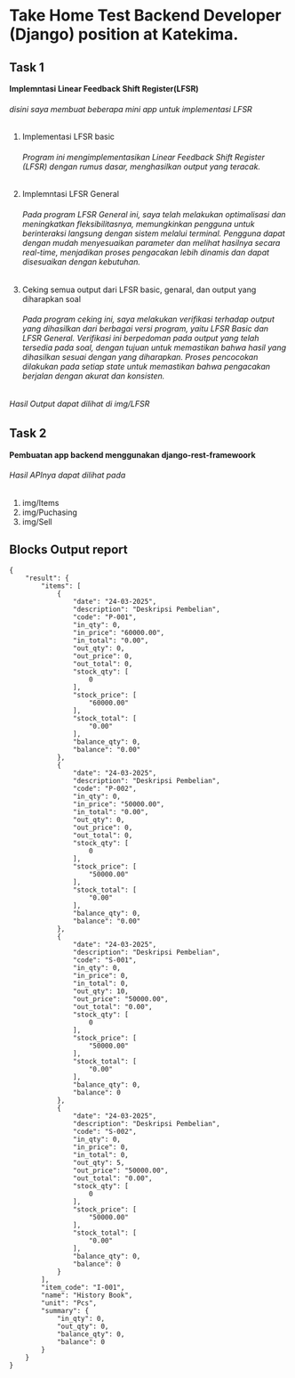 #  Take Home Test Backend Developer (Django) position at Katekima.

## Task 1
**Implemntasi Linear Feedback Shift Register(LFSR)**  
###### disini saya membuat beberapa mini app untuk implementasi LFSR
1. Implementasi LFSR basic 
    ###### Program ini mengimplementasikan Linear Feedback Shift Register (LFSR) dengan rumus dasar, menghasilkan output yang teracak.
2. Implemntasi LFSR General
    ###### Pada program LFSR General ini, saya telah melakukan optimalisasi dan meningkatkan fleksibilitasnya, memungkinkan pengguna untuk berinteraksi langsung dengan sistem melalui terminal. Pengguna dapat dengan mudah menyesuaikan parameter dan melihat hasilnya secara real-time, menjadikan proses pengacakan lebih dinamis dan dapat disesuaikan dengan kebutuhan. 
3. Ceking semua output dari LFSR basic, genaral, dan output yang diharapkan soal
    ###### Pada program ceking ini, saya melakukan verifikasi terhadap output yang dihasilkan dari berbagai versi program, yaitu LFSR Basic dan LFSR General. Verifikasi ini berpedoman pada output yang telah tersedia pada soal, dengan tujuan untuk memastikan bahwa hasil yang dihasilkan sesuai dengan yang diharapkan. Proses pencocokan dilakukan pada setiap state untuk memastikan bahwa pengacakan berjalan dengan akurat dan konsisten.
###### Hasil Output dapat dilihat di img/LFSR
## Task 2
**Pembuatan app backend menggunakan django-rest-framewoork**  
###### Hasil APInya dapat dilihat pada 
1. img/Items
2. img/Puchasing
3. img/Sell

## Blocks Output report

```
{
    "result": {
        "items": [
            {
                "date": "24-03-2025",
                "description": "Deskripsi Pembelian",
                "code": "P-001",
                "in_qty": 0,
                "in_price": "60000.00",
                "in_total": "0.00",
                "out_qty": 0,
                "out_price": 0,
                "out_total": 0,
                "stock_qty": [
                    0
                ],
                "stock_price": [
                    "60000.00"
                ],
                "stock_total": [
                    "0.00"
                ],
                "balance_qty": 0,
                "balance": "0.00"
            },
            {
                "date": "24-03-2025",
                "description": "Deskripsi Pembelian",
                "code": "P-002",
                "in_qty": 0,
                "in_price": "50000.00",
                "in_total": "0.00",
                "out_qty": 0,
                "out_price": 0,
                "out_total": 0,
                "stock_qty": [
                    0
                ],
                "stock_price": [
                    "50000.00"
                ],
                "stock_total": [
                    "0.00"
                ],
                "balance_qty": 0,
                "balance": "0.00"
            },
            {
                "date": "24-03-2025",
                "description": "Deskripsi Pembelian",
                "code": "S-001",
                "in_qty": 0,
                "in_price": 0,
                "in_total": 0,
                "out_qty": 10,
                "out_price": "50000.00",
                "out_total": "0.00",
                "stock_qty": [
                    0
                ],
                "stock_price": [
                    "50000.00"
                ],
                "stock_total": [
                    "0.00"
                ],
                "balance_qty": 0,
                "balance": 0
            },
            {
                "date": "24-03-2025",
                "description": "Deskripsi Pembelian",
                "code": "S-002",
                "in_qty": 0,
                "in_price": 0,
                "in_total": 0,
                "out_qty": 5,
                "out_price": "50000.00",
                "out_total": "0.00",
                "stock_qty": [
                    0
                ],
                "stock_price": [
                    "50000.00"
                ],
                "stock_total": [
                    "0.00"
                ],
                "balance_qty": 0,
                "balance": 0
            }
        ],
        "item_code": "I-001",
        "name": "History Book",
        "unit": "Pcs",
        "summary": {
            "in_qty": 0,
            "out_qty": 0,
            "balance_qty": 0,
            "balance": 0
        }
    }
}
```




